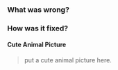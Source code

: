 ### What was wrong?



### How was it fixed?



#### Cute Animal Picture

> put a cute animal picture here.